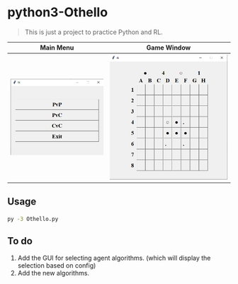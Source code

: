 # python3-Othello
>This is just a project to practice Python and RL.

Main Menu                  |   Game Window            
:-------------------------:|:-------------------------:
![](img/main_menu.png)     | ![](img/game.png)

## Usage

```sh
py -3 Othello.py
```

## To do
1. Add the GUI for selecting agent algorithms.	(which will display the selection based on config)
2. Add the new algorithms.
